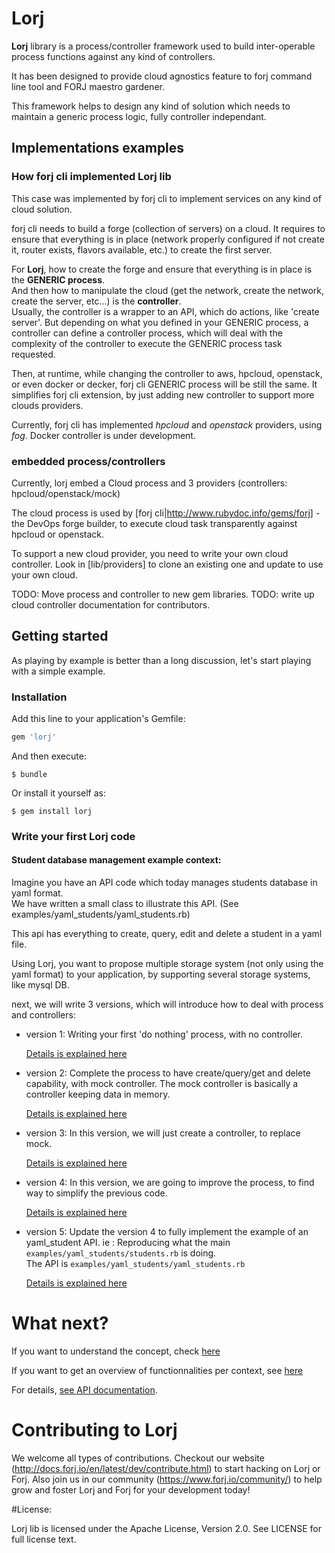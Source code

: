# Lorj

**Lorj** library is a process/controller framework used to build inter-operable process functions against any kind of controllers.

It has been designed to provide cloud agnostics feature to forj command line tool and FORJ maestro gardener.

This framework helps to design any kind of solution which needs to maintain a generic process logic, fully controller independant.

## Implementations examples

### How forj cli implemented Lorj lib

This case was implemented by forj cli to implement services on any kind of cloud solution.

forj cli needs to build a forge (collection of servers) on a cloud.
It requires to ensure that everything is in place (network properly configured
 if not create it, router exists, flavors available, etc.) to create the first server.

For **Lorj**, how to create the forge and ensure that everything is in place is
the **GENERIC process**.<br>
And then how to manipulate the cloud (get the network, create the network,
create the server, etc...) is the **controller**. <br>
Usually, the controller is a wrapper to an API, which do actions, like 'create server'.
But depending on what you defined in your GENERIC process, a controller can define
a controller process, which will deal with the complexity of the controller to execute the
GENERIC process task requested.

Then, at runtime, while changing the controller to aws, hpcloud, openstack, or
even docker or decker, forj cli GENERIC process will be still the same.
It simplifies forj cli extension, by just adding new controller to support more
clouds providers.

Currently, forj cli has implemented *hpcloud* and *openstack* providers, using
*fog*. Docker controller is under development.

### embedded process/controllers

Currently, lorj embed a Cloud process and 3 providers (controllers: hpcloud/openstack/mock)

The cloud process is used by [forj cli|http://www.rubydoc.info/gems/forj] - the DevOps forge builder,
to execute cloud task transparently against hpcloud or openstack.

To support a new cloud provider, you need to write your own cloud controller.
Look in [lib/providers] to clone an existing one and update to use your own cloud.

TODO: Move process and controller to new gem libraries.
TODO: write up cloud controller documentation for contributors.

## Getting started

As playing by example is better than a long discussion, let's start playing with a simple example.

### Installation

Add this line to your application's Gemfile:

```ruby
gem 'lorj'
```

And then execute:

    $ bundle

Or install it yourself as:

    $ gem install lorj


### Write your first Lorj code

#### Student database management example context:

Imagine you have an API code which today manages students database in yaml format.<br>
We have written a small class to illustrate this API. (See examples/yaml_students/yaml_students.rb)

This api has everything to create, query, edit and delete a student in a yaml file.

Using Lorj, you want to propose multiple storage system (not only using the yaml
 format) to your application, by supporting several storage systems, like mysql DB.

next, we will write 3 versions, which will introduce how to deal with process and controllers:

* version 1:
    Writing your first 'do nothing' process, with no controller.

    [Details is explained here](https://github.com/forj-oss/lorj/blob/master/example/students_1/student_v1.md)

* version 2:
    Complete the process to have create/query/get and delete capability, with mock controller.
    The mock controller is basically a controller keeping data in memory.

    [Details is explained here](https://github.com/forj-oss/lorj/blob/master/example/students_2/student_v2.md)

* version 3:
     In this version, we will just create a controller, to replace mock.

    [Details is explained here](https://github.com/forj-oss/lorj/blob/master/example/students_3/student_v3.md)

* version 4:
     In this version, we are going to improve the process, to find way to simplify
     the previous code.

    [Details is explained here](https://github.com/forj-oss/lorj/blob/master/example/students_4/student_v4.md)

* version 5:
     Update the version 4 to fully implement the example of an yaml_student API.
     ie :
     Reproducing what the main `examples/yaml_students/students.rb` is doing.<BR>
     The API is `examples/yaml_students/yaml_students.rb`

    [Details is explained here](https://github.com/forj-oss/lorj/blob/master/example/students_5/student_v5.md)

# What next?

If you want to understand the concept, check [here](https://github.com/forj-oss/lorj/blob/master/lib/concept.md)

If you want to get an overview of functionnalities per context, see [here](https://github.com/forj-oss/lorj/blob/master/lib/overview.md)

For details, [see API documentation](http://www.rubydoc.info/gems/lorj).

# Contributing to Lorj

We welcome all types of contributions.  Checkout our website (http://docs.forj.io/en/latest/dev/contribute.html)
to start hacking on Lorj or Forj.  Also join us in our community (https://www.forj.io/community/) to help grow and foster Lorj and Forj for your development today!


#License:

Lorj lib is licensed under the Apache License, Version 2.0.  See LICENSE for full license text.
